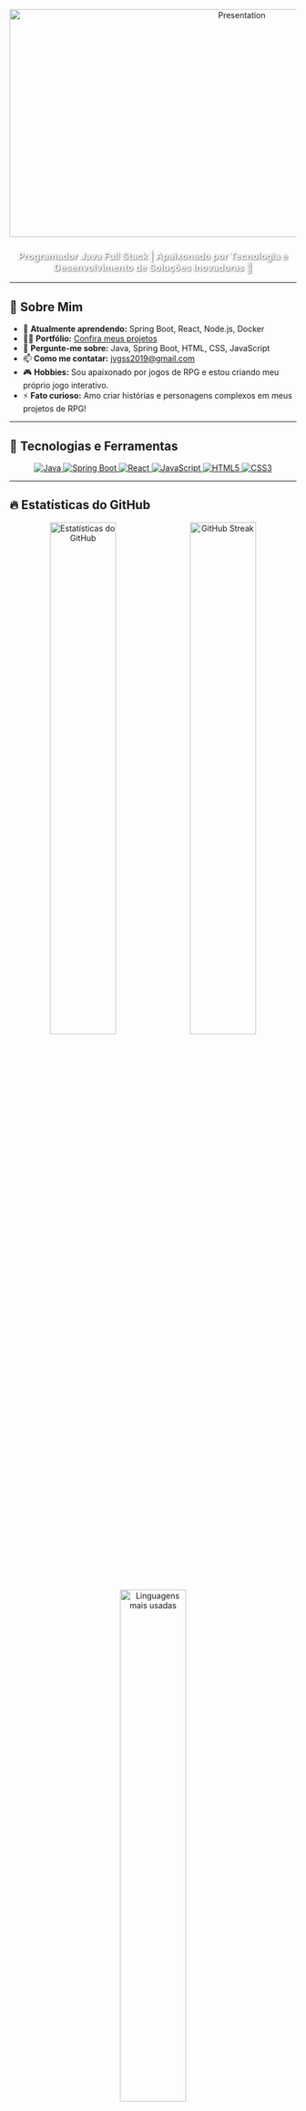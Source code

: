 <!-- Banner com uma imagem moderna e inspiradora -->
<!-- Apresentação com GIF animado -->
<p align="center">
  <img src="https://github.com/jvgss/jvgss/blob/main/JoovtorGonalves-ezgif.com-optimize.gif?raw=true" alt="Presentation" width="800" height="400" />
</p>


<h3 align="center" style="color: white; text-shadow: 1px 1px 3px rgba(0, 0, 0, 0.7);">Programador Java Full Stack | Apaixonado por Tecnologia e Desenvolvimento de Soluções Inovadoras 🚀</h3>

---

## 🌟 Sobre Mim

- 🌱 **Atualmente aprendendo:** Spring Boot, React, Node.js, Docker
- 👨‍💻 **Portfólio:** [Confira meus projetos](https://github.com/jvgss)
- 💬 **Pergunte-me sobre:** Java, Spring Boot, HTML, CSS, JavaScript
- 📫 **Como me contatar:** [jvgss2019@gmail.com](mailto:jvgss2019@gmail.com)
- 🎮 **Hobbies:** Sou apaixonado por jogos de RPG e estou criando meu próprio jogo interativo.
- ⚡ **Fato curioso:** Amo criar histórias e personagens complexos em meus projetos de RPG!

---

## 🚀 Tecnologias e Ferramentas

<p align="center">
  <a href="https://www.java.com/" target="_blank">
    <img src="https://img.shields.io/badge/Java-%23ED8B00.svg?style=for-the-badge&logo=java&logoColor=white" alt="Java"/>
  </a>
  <a href="https://spring.io/projects/spring-boot" target="_blank">
    <img src="https://img.shields.io/badge/Spring%20Boot-%236DB33F.svg?style=for-the-badge&logo=spring-boot&logoColor=white" alt="Spring Boot"/>
  </a>
  <a href="https://reactjs.org/" target="_blank">
    <img src="https://img.shields.io/badge/React-%2361DAFB.svg?style=for-the-badge&logo=react&logoColor=black" alt="React"/>
  </a>
  <a href="https://developer.mozilla.org/en-US/docs/Web/JavaScript" target="_blank">
    <img src="https://img.shields.io/badge/JavaScript-%23F7DF1E.svg?style=for-the-badge&logo=javascript&logoColor=black" alt="JavaScript"/>
  </a>
  <a href="https://www.w3schools.com/html/" target="_blank">
    <img src="https://img.shields.io/badge/HTML5-%23E34F26.svg?style=for-the-badge&logo=html5&logoColor=white" alt="HTML5"/>
  </a>
  <a href="https://www.w3schools.com/css/" target="_blank">
    <img src="https://img.shields.io/badge/CSS3-%231572B6.svg?style=for-the-badge&logo=css3&logoColor=white" alt="CSS3"/>
  </a>
</p>

---

## 🔥 Estatísticas do GitHub

<div align="center">
  <img src="https://github-readme-stats.vercel.app/api?username=jvgss&show_icons=true&theme=radical" alt="Estatísticas do GitHub" width="48%" />
  <img src="https://github-readme-streak-stats.herokuapp.com/?user=jvgss&theme=radical" alt="GitHub Streak" width="48%" />
</div>
<div align="center">
  <img src="https://github-readme-stats.vercel.app/api/top-langs/?username=jvgss&layout=compact&theme=radical" alt="Linguagens mais usadas" width="48%" />
</div>

---

## 🏆 Conquistas

<p align="center">
  <img src="https://github-profile-trophy.vercel.app/?username=jvgss&theme=radical&no-frame=true&row=1&column=6" alt="Conquistas" />
</p>

---

## 📂 Principais Projetos

- 🛠️ [TaskManager](https://github.com/jvgss/TaskManager) - Sistema de gerenciamento de Ordem de Serviços com Java Spring Boot.
- 🍽️ [Delícias do Chef](https://github.com/jvgss/delicias-do-chef) - Site de restaurante com HTML e CSS.
- 🎮 [Jogo de RPG](https://github.com/jvgss/jogo-de-rpg) - Jogo interativo de RPG usando JavaScript.

---

## 🌐 Conecte-se Comigo

<p align="center">
  <a href="https://linkedin.com/in/joão-vítor-gonçalves-soares-dos-santos-770373160/" target="_blank">
    <img src="https://img.shields.io/badge/LinkedIn-%230077B5.svg?style=for-the-badge&logo=linkedin&logoColor=white" alt="LinkedIn"/>
  </a>
  <a href="https://instagram.com/_joaoviiitor/" target="_blank">
    <img src="https://img.shields.io/badge/Instagram-%23E4405F.svg?style=for-the-badge&logo=instagram&logoColor=white" alt="Instagram"/>
  </a>
  <a href="mailto:jvgss2019@gmail.com" target="_blank">
    <img src="https://img.shields.io/badge/Gmail-D14836?style=for-the-badge&logo=gmail&logoColor=white" alt="Gmail"/>
  </a>
</p>

---

<div align="center">
  <h3>💻 Um passo de cada vez, rumo a um futuro repleto de inovações!</h3>
</div>
